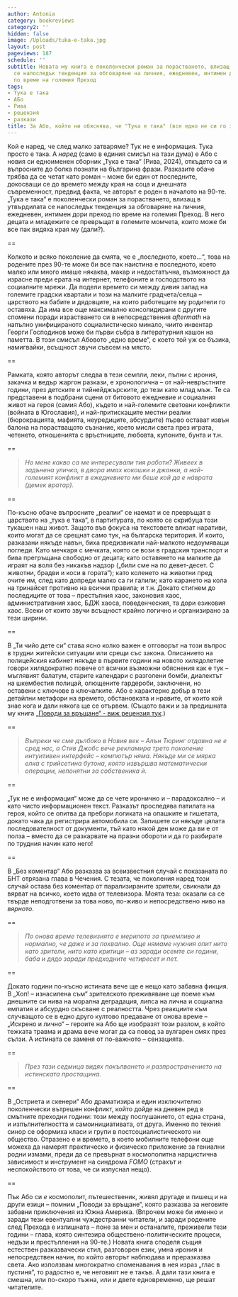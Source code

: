 ```yaml
---
author: Antonia
category: bookreviews
category2: ''
hidden: false
image: /Uploads/tuka-e-taka.jpg
layout: post
pageviews: 187
schedule: ''
subtitle: Новата му книга е поколенчески роман за порастването, влизащ в утвърдилата
  се напоследък тенденция за обговаряне на личния, ежедневен, интимен дори преход
  по време на големия Преход
tags:
- Тука е така
- АБо
- Рива
- рецензия
- разкази
title: За Або, който ни обяснява, че "Тука е така" (все едно не си го знаем!)
---
```


Кой е наред, че след малко затваряме? Тук не е информация. Тука просто е така. А *наред* (само в единия смисъл на тази дума) е Або с новия си едноименен сборник „Тука е така“ (Рива, 2024), откъдето са и въпросните до болка познати на българина фрази. Разказите обаче трябва да се четат като роман – може би един от последните, докосващи се до времето между края на соца и днешната съвременност, предвид факта, че авторът е роден в началото на 90-те. „Тука е така“ е поколенчески роман за порастването, влизащ в утвърдилата се напоследък тенденция за обговаряне на личния, ежедневен, интимен дори преход по време на големия Преход. В него децата и младежите се превръщат в големите момчета, които може би все пак видяха края му (дали?). 

\==

Колкото и всяко поколение да смята, че е „последното, което...“, това на родените през 90-те може би все пак наистина е последното, което малко или много имаше някаква, макар и недостатъчна, възможност да израсне преди ерата на интернет, телефоните и господството на социалните мрежи. Да подели времето си между дивия запад на големите градски квартали и този на малките градчета/селца – царството на бабите и дядовците, на които работещите му родители го оставяха. Да има все още максимално консолидирани с другите спомени поради израстването си в непосредствения *aftermath* на напълно унифицираното социалистическо минало, чиито инвентар Георги Господинов може би първи събра в литературния кашон на паметта. В този смисъл Абовото „едно време“, с което той уж се бъзика, намигвайки, всъщност звучи съвсем на място. 

\==

Рамката, която авторът следва в тези семпли, леки, пълни с ирония, закачка и ведър жаргон разкази, е хронологична – от най-невръстните години, през детските и тийнейджърските, до тези като млад мъж. Те са представени в подбрани сцени от битовото ежедневие и социалния живот на героя (самия Або), където и най-големите световни конфликти (войната в Югославия), и най-притискащите местни реалии (бюрокрацията, мафията, неуредиците, абсурдите) първо остават извън балона на порастващото съзнание, което мисли света през играта, четенето, отношенията с връстниците, любовта, купоните, бунта и т.н. 

\==

> *Но мене какво са ме интересували тия работи? Живеех в задънена уличка, в двора имах кокошки и джанки, а най-големият конфликт в ежедневието ми беше кой да е нáврата (демек вратар).* 

\==

По-късно обаче въпросните „реалии“ се наемат и се превръщат в царството на „тука е така“, в партитурата, по която се скрибуца този тукашен наш живот. Защото във фокуса на текстовете влизат наративи, които могат да се срещнат само тук, на българска територия. И които, разказани някъде навън, биха предизвикали най-малкото недоумяващи погледи. Като мечкаря с мечката, която се вози в градския транспорт и бива прегръщана свободно от децата; като оставянето на малките да играят на воля без никакъв надзор („били сме на по девет-десет. С животни, брадви и коси в гората“); като коленето на животни пред очите им, след като допреди малко са ги галили; като карането на кола на тринайсет противно на всички правила; и т.н. Докато стигнем до последиците от това – престъпния хаос, законовия хаос, административния хаос, БДЖ хаоса, поведенческия, та дори езиковия хаос. Всеки от които звучи всъщност крайно логично и организирано за тези ширини.

\==

В „Ти чийо дете си“ става ясно колко важен е отговорът на този въпрос в трудни житейски ситуации или срещи със закона. Описанието на полицейския кабинет някъде в първите години на новото хилядолетие говори хилядократно повече от всички възможни обяснения как е тук – мъглявият балатум, старите календари с разголени бомби, диалектът на шкембестия полицай, олющените гардероби, заключени, но оставени с ключове в ключалките. Або е характерно добър в тези детайлни метафори на времето, обстановката и нравите, от които кой знае кога и дали някога ще се отървем. (Същото важи и за предишната му книга [„Поводи за връщане“ - виж рецензия тук](https://literaturnirazgovori.com/bookreviews/2019/03/25/11-43-%D1%80%D0%B5%D1%86%D0%B5%D0%BD%D0%B7%D0%B8%D1%8F-%D0%B0%D0%B1%D0%BE-%D0%BF%D0%BE%D0%B2%D0%BE%D0%B4%D0%B8-%D0%B7%D0%B0-%D0%B2%D1%80%D1%8A%D1%89%D0%B0%D0%BD%D0%B5-%D0%B5%D0%B4%D0%B8%D0%BD-%D0%B1%D1%8A%D0%BB%D0%B3%D0%B0%D1%80%D0%B8%D0%BD-%D0%BA%D0%BE%D0%BC%D0%BE%D0%BF%D0%BE%D0%BB%D0%B8%D1%82-%D0%BF%D0%BE-%D0%BF%D1%8A%D1%82%D1%8F.html).) 

\==

> *Въпреки че сме дълбоко в Новия век – Алън Тюринг отдавна не е сред нас, а Стив Джобс вече рекламира трето поколение интуитивен интерфейс – компютър няма. Някъде ми се мярка елка с трийсетина бутона, която извършва математически операции, непонятни за собственика ѝ.*

\==

„Тук не е информация“ може да се чете иронично и – парадоксално – и като чисто информационен текст. Разказът проследява патилата на героя, който се опитва да пребори логиката на опашките и гишетата, докато чака да регистрира автомобила си. Запишете си някъде цялата последователност от документи, тъй като някой ден може да ви е от полза – вместо да се разкарвате на празни обороти и да го разбирате по трудния начин като него!

\==

В „Без коментар“ Або разказва за всеизвестния случай с показаната по БНТ отрязана глава в Чечения. С тезата, че поколения наред този случай остава без коментар от парализираните зрители, свикнали да вярват на всичко, което идва от телевизора. Моята теза: оказали са се твърде неподготвени за това ново, по-живо и непосредствено ниво на *вярното*.

\==

> *По онова време телевизията е мерилото за приемливо и нормално, че даже и за похвално. Още нямаме нужния опит нито като зрители, нито като критици – аз заради осемте си години, баба и дядо заради предходните четиресет и пет.*

\==

Докато години по-късно истината вече ще е нещо като забавна фикция. В „Хоп! – изнасилена съм“ зрителското преживяване ще поеме към днешните си нива на морална деградация, липса на лична и социална емпатия и абсурдно скъсване с реалността. Чрез реакциите към случващото се в едно друго култово предаване от онова време – „Искрено и лично“ – героите на Або ще изобразят този разлом, в който тежката травма и драма вече могат да са повод за вулгарен смях през сълзи. А истината се заменя от по-важното – сензацията. 

\==

> *През тази седмица видях покълването и разпространението на истинската простащина.*

\==

В „Остриета и скенери“ Або драматизира и един изключително поколенчески вътрешен конфликт, който дойде на дневен ред в смътните преходни години: този между послушанието, от една страна, и изпълнителността и самоинициативата, от друга. Именно по техния синор се оформиха класи и групи в постсоциалистическото ни общество. Отразено е и времето, в което мобилните телефони още можеха да намерят практическо и физическо приложение за гениални родни измами, преди да се превърнат в космополитна нарцистична зависимост и инструмент на синдрома *FOMO* (страхът и неспокойството от това, че си изпуснал нещо).

\==

Пък Або си *е* космополит, пътешественик, живял другаде и пишещ и на други езици – помним „Поводи за връщане“, която разказва за неговите забавни приключения из Южна Америка. (Впрочем може би именно и заради тези евентуални чуждестранни читатели, и заради родените след Прехода е излишната – поне за мен и останалите, преживели тези години –  глава, която синтезира обществено-политическите процеси, недъзи и престъпления на 90-те.) Новата книга споделя същия естествен разказвачески стил, разговорен език, умна ирония и непосредствен начин, по който авторът наблюдава и преразказва света. Ако използвам многократно споменавания в нея израз „глас в пустиня“, то радостно е, че неговият не е такъв. А дали тази книга е смешна, или по-скоро тъжна, или и двете едновременно, ще решат читателите.